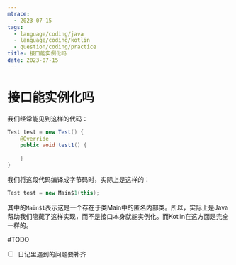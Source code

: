 ```yaml
---
mtrace:
  - 2023-07-15
tags:
  - language/coding/java
  - language/coding/kotlin
  - question/coding/practice
title: 接口能实例化吗
date: 2023-07-15
---
```

# 接口能实例化吗

我们经常能见到这样的代码：

```java
Test test = new Test() {  
	@Override  
	public void test1() {  
	  
	}  
}
```

我们将这段代码编译成字节码时，实际上是这样的：

```java
Test test = new Main$1(this);
```

其中的`Main$1`表示这是一个存在于类Main中的匿名内部类。所以，实际上是Java帮助我们隐藏了这样实现，而不是接口本身就能实例化。而Kotlin在这方面是完全一样的。

#TODO 

- [ ] 日记里遇到的问题要补齐